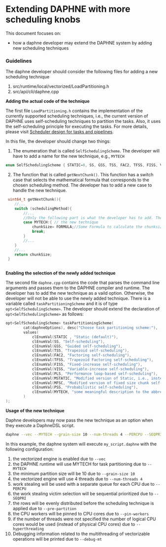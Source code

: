 <!--
Copyright 2021 The DAPHNE Consortium

Licensed under the Apache License, Version 2.0 (the "License");
you may not use this file except in compliance with the License.
You may obtain a copy of the License at

    http://www.apache.org/licenses/LICENSE-2.0

Unless required by applicable law or agreed to in writing, software
distributed under the License is distributed on an "AS IS" BASIS,
WITHOUT WARRANTIES OR CONDITIONS OF ANY KIND, either express or implied.
See the License for the specific language governing permissions and
limitations under the License.
-->

# Extending DAPHNE with more scheduling knobs

This document focuses on:
- how a daphne developer may extend the DAPHNE system by adding new scheduling techniques

### Guidelines

The daphne developer should consider the following files for adding a new scheduling technique
1. src/runtime/local/vectorized/LoadPartitioning.h
2. src/api/cli/daphne.cpp

**Adding the actual code of the technique**

The first file `LoadPartitioning.h` contains the implementation of the currently supported scheduling techniques, i.e., the current version of DAPHNE uses self-scheduling techniques to partition the tasks. Also, it uses the self-scheduling principle for executing the tasks. 
For more details, please visit [Scheduler design for tasks and pipelines](https://daphne-eu.eu/wp-content/uploads/2021/11/Deliverable-5.1-fin.pdf).

In this file, the developer should change two things:
1. The enumeration that is called `SelfSchedulingScheme`. The developer will have to add a name for the new technique, e.g., `MYTECH`

```c++
enum SelfSchedulingScheme { STATIC=0, SS, GSS, TSS, FAC2, TFSS, FISS, VISS, PLS, MSTATIC, MFSC, PSS, MYTECH };
```

2. The function that is called `getNextChunk()`. This function has a switch case that selects the mathematical formula that corresponds to the chosen scheduling method. The developer has to add a new case to handle the new technique.

```c++
 uint64_t getNextChunk(){
    //...
    switch (schedulingMethod){
        //...
        //Only the following part is what the developer has to add. The rest remains the same
        case MYTECH:{ // the new technique
            chunkSize= FORMULA;//Some Formula to calculate the chunksize (partition size)
            break; 
        }
        //...
    }
    //...
    return chunkSize;
 }
            
``` 
**Enabling the selection of the newly added technique**

The second file `daphne.cpp` contains the code that parses the command line arguments and passes them to the DAPHNE compiler and runtime. The developer has to add the new technique as a vaild option. Otherwise, the developer will not be able to use the newly added technique. 
There is a variable called `taskPartitioningScheme` and it is of type `opt<SelfSchedulingScheme>`.
The developer should extend the declaration of `opt<SelfSchedulingScheme>` as follows:
```c++
opt<SelfSchedulingScheme> taskPartitioningScheme(
        cat(daphneOptions), desc("Choose task partitioning scheme:"),
        values(
            clEnumVal(STATIC , "Static (default)"),
            clEnumVal(SS, "Self-scheduling"),
            clEnumVal(GSS, "Guided self-scheduling"),
            clEnumVal(TSS, "Trapezoid self-scheduling"),
            clEnumVal(FAC2, "Factoring self-scheduling"),
            clEnumVal(TFSS, "Trapezoid Factoring self-scheduling"),
            clEnumVal(FISS, "Fixed-increase self-scheduling"),
            clEnumVal(VISS, "Variable-increase self-scheduling"),
            clEnumVal(PLS, "Performance loop-based self-scheduling"),
            clEnumVal(MSTATIC, "Modified version of Static, i.e., instead of n/p, it uses n/(4*p) where n is number of tasks and p is number of threads"),
            clEnumVal(MFSC, "Modified version of fixed size chunk self-scheduling, i.e., MFSC does not require profiling information as FSC"),
            clEnumVal(PSS, "Probabilistic self-scheduling"),
            clEnumVal(MYTECH, "some meaningful description to the abbreviation of the new technique")
        )
); 
```

**Usage of the new technique**

Daphne developers may now pass the new technique as an option when they execute a DaphneDSL script.
```bash
daphne --vec --MYTECH --grain-size 10 --num-threads 4 --PERCPU --SEQPRI --hyperthreading --debug-mt my_script.daphne
```
In this example, the daphne system will execute `my_script.daphne`  with the following configuration:
1. the vectorized engine is enabled due to `--vec`
2. the DAPHNE runtime will use MYTECH for task partitioning due to `--MYTECH`
3. the minimum partition size will be 10 due to `--grain-size 10 ` 
4. the vectorized engine will use 4 threads due to `--num-threads 4` 
5. work stealing will be used with a separate queue for each CPU due to `--PERCPU`
6. the work stealing victim selection will be sequential prioritized due to `--SEQPRI`
7. the rows will be evenly distributed before the scheduling technique is applied due to `--pre-partition`
8. the CPU workers will be pinned to CPU cores due to `--pin-workers`
9. if the number of threads were not specified the number of logical CPU cores would be used (instead of physical CPU cores) due to `--hyperthreading`
10. Debugging information related to the multithreading of vectorizable operations will be printed due to `--debug-mt`

